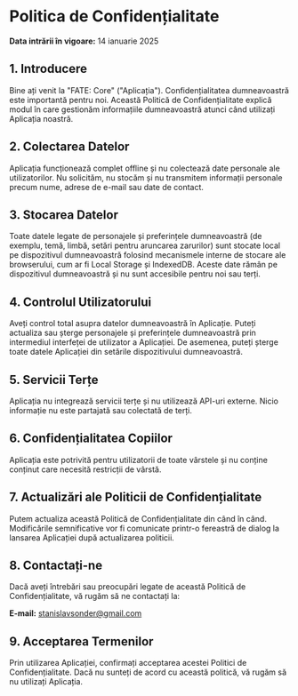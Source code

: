# Politica de Confidențialitate

**Data intrării în vigoare:** 14 ianuarie 2025

## 1. Introducere

Bine ați venit la "FATE: Core" ("Aplicația"). Confidențialitatea dumneavoastră este importantă pentru noi. Această Politică de Confidențialitate explică modul în care gestionăm informațiile dumneavoastră atunci când utilizați Aplicația noastră.

## 2. Colectarea Datelor

Aplicația funcționează complet offline și nu colectează date personale ale utilizatorilor. Nu solicităm, nu stocăm și nu transmitem informații personale precum nume, adrese de e-mail sau date de contact.

## 3. Stocarea Datelor

Toate datele legate de personajele și preferințele dumneavoastră (de exemplu, temă, limbă, setări pentru aruncarea zarurilor) sunt stocate local pe dispozitivul dumneavoastră folosind mecanismele interne de stocare ale browserului, cum ar fi Local Storage și IndexedDB. Aceste date rămân pe dispozitivul dumneavoastră și nu sunt accesibile pentru noi sau terți.

## 4. Controlul Utilizatorului

Aveți control total asupra datelor dumneavoastră în Aplicație. Puteți actualiza sau șterge personajele și preferințele dumneavoastră prin intermediul interfeței de utilizator a Aplicației. De asemenea, puteți șterge toate datele Aplicației din setările dispozitivului dumneavoastră.

## 5. Servicii Terțe

Aplicația nu integrează servicii terțe și nu utilizează API-uri externe. Nicio informație nu este partajată sau colectată de terți.

## 6. Confidențialitatea Copiilor

Aplicația este potrivită pentru utilizatorii de toate vârstele și nu conține conținut care necesită restricții de vârstă.

## 7. Actualizări ale Politicii de Confidențialitate

Putem actualiza această Politică de Confidențialitate din când în când. Modificările semnificative vor fi comunicate printr-o fereastră de dialog la lansarea Aplicației după actualizarea politicii.

## 8. Contactați-ne

Dacă aveți întrebări sau preocupări legate de această Politică de Confidențialitate, vă rugăm să ne contactați la:

**E-mail:** [stanislavsonder@gmail.com](mailto:stanislavsonder@gmail.com)

## 9. Acceptarea Termenilor

Prin utilizarea Aplicației, confirmați acceptarea acestei Politici de Confidențialitate. Dacă nu sunteți de acord cu această politică, vă rugăm să nu utilizați Aplicația.
